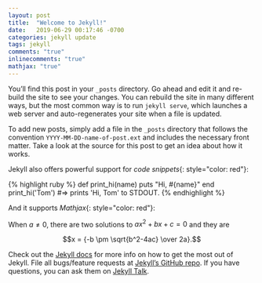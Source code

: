 ```yaml
---
layout: post
title:  "Welcome to Jekyll!"
date:   2019-06-29 00:17:46 -0700
categories: jekyll update
tags: jekyll
comments: "true"
inlinecomments: "true"
mathjax: "true"
---
```

You’ll find this post in your `_posts` directory. Go ahead and edit it and re-build the site to see your changes. You can rebuild the site in many different ways, but the most common way is to run `jekyll serve`, which launches a web server and auto-regenerates your site when a file is updated.

To add new posts, simply add a file in the `_posts` directory that follows the convention `YYYY-MM-DD-name-of-post.ext` and includes the necessary front matter. Take a look at the source for this post to get an idea about how it works.

Jekyll also offers powerful support for *code snippets*{: style="color: red"}:

{% highlight ruby %}
def print_hi(name)
  puts "Hi, #{name}"
end
print_hi('Tom')
#=> prints 'Hi, Tom' to STDOUT.
{% endhighlight %}

And it supports *Mathjax*{: style="color: red"}:

When $a \ne 0$, there are two solutions to $ax^2 + bx + c = 0$ and they are

  $$x = {-b \pm \sqrt{b^2-4ac} \over 2a}.$$

Check out the [Jekyll docs][jekyll-docs] for more info on how to get the most out of Jekyll. File all bugs/feature requests at [Jekyll’s GitHub repo][jekyll-gh]. If you have questions, you can ask them on [Jekyll Talk][jekyll-talk].

[jekyll-docs]: https://jekyllrb.com/docs/home
[jekyll-gh]:   https://github.com/jekyll/jekyll
[jekyll-talk]: https://talk.jekyllrb.com/
